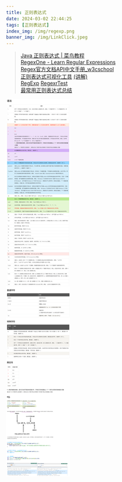 ```yaml
---
title: 正则表达式
date: 2024-03-02 22:44:25
tags: [正则表达式]
index_img: /img/regexp.png
banner_img: /img/LinkClick.jpeg
---
```

> [Java 正则表达式 | 菜鸟教程](https://www.runoob.com/java/java-regular-expressions.html)  
> [RegexOne - Learn Regular Expressions](https://regexone.com)  
> [Regex官方文档API中文手册_w3cschool](https://www.w3cschool.cn/regex/dict.html)   
> [正则表达式可视化工具](https://jex.im/regulex/#!flags=&re=%5E(a%7Cb)*%3F%24) [(讲解)](https://juejin.cn/post/6844903870351556621)   
> [RegExp](https://regex101.com)   [RegexrTest](https://regexr.com)  
> [最常用正则表达式总结](https://mp.weixin.qq.com/s?__biz=MzU1MDQzNzYwOQ==&mid=2247504336&idx=1&sn=361432f25dc6bd6289d1458560b68bb8&source=41#wechat_redirect)

![RegExp](https://github.com/Kukukukiki192/TyporaImg/raw/main/img/RegExp.png)



